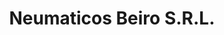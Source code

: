 ---
title: "Neumaticos Beiro S.R.L."
url: /ciudad-autonoma-de-buenos-aires/neumaticos-beiro-s-r-l/
shop: neumáticos
---